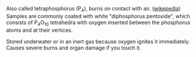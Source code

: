 Also called tetraphosphorus (P<sub>4</sub>), burns on contact with air. ([wikepedia](https://en.wikipedia.org/w/index.php?title=White_phosphorus&oldid=1305393266)) Samples are commonly coated with white "diphosphorus pentoxide", which consists of P<sub>4</sub>O<sub>10</sub> tetrahedra with oxygen inserted between the phosphorus atoms and at their vertices.

Stored underwater or in an inert gas because oxygen ignites it immediately. Causes severe burns and organ damage if you touch it.